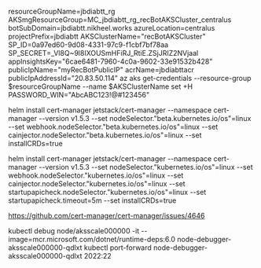 resourceGroupName=jbdiabtt_rg
AKSmgResourceGroup=MC_jbdiabtt_rg_recBotAKSCluster_centralus
botSubDomain=jbdiabtt.nikheel.works
azureLocation=centralus
projectPrefix=jbdiabtt
AKSClusterName="recBotAKSCluster"
SP_ID=0a97ed60-9d08-4331-97c9-f1cbf7bf78aa
SP_SECRET=_Vl8Q~9l8IXOUSmHFiRJ_RtiE.ZSjJRIZ2NVjaal
appInsightsKey="6cae6481-7960-4c0a-9602-33e91532b428"
publicIpName="myRecBotPublicIP"
acrName=jbdiabttacr
publicIpAddressId="20.83.50.114"
az aks get-credentials --resource-group $resourceGroupName --name $AKSClusterName
set +H
PASSWORD_WIN="AbcABC123!@#123456"

helm install cert-manager jetstack/cert-manager --namespace cert-manager --version v1.5.3 --set nodeSelector."beta\.kubernetes\.io/os"=linux --set webhook.nodeSelector."beta\.kubernetes\.io/os"=linux --set cainjector.nodeSelector."beta\.kubernetes\.io/os"=linux --set installCRDs=true


helm install cert-manager jetstack/cert-manager --namespace cert-manager --version v1.5.3 --set nodeSelector."kubernetes\.io/os"=linux --set webhook.nodeSelector."kubernetes\.io/os"=linux --set cainjector.nodeSelector."kubernetes\.io/os"=linux --set startupapicheck.nodeSelector."kubernetes\.io/os"=linux --set startupapicheck.timeout=5m --set installCRDs=true

https://github.com/cert-manager/cert-manager/issues/4646

kubectl debug node/aksscale000000 -it --image=mcr.microsoft.com/dotnet/runtime-deps:6.0
node-debugger-aksscale000000-qdlxt
kubectl port-forward node-debugger-aksscale000000-qdlxt 2022:22